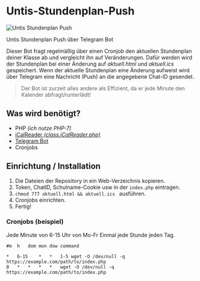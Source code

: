 # Untis-Stundenplan-Push
![Untis Stundenplan Push](https://firatcan.de/untis/logo.png)

Untis Stundenplan Push über Telegram Bot

Dieser Bot fragt regelmäßig über einen Cronjob den aktuellen Stundenplan deiner Klasse ab und vergleicht ihn auf Veränderungen.
Dafür werden wird der Stundenplan bei einer Änderung auf *aktuell.html* und *aktuell.ics* gespeichert.
Wenn der aktuelle Stundenplan eine Änderung aufweist wird über Telegram eine Nachricht (Push) an die angegebene Chat-ID gesendet.

> Der Bot ist zurzeit alles andere als Effizient, da er jede Minute den Kalender abfragt/runterlädt!

## Was wird benötigt?
* PHP *(ich nutze PHP-7)*
* [iCalReader *(class.iCalReader.php)*](https://github.com/MartinThoma/ics-parser)
* [Telegram Bot](https://core.telegram.org/bots/api)
* Cronjobs

## Einrichtung / Installation
1. Die Dateien der Repository in ein Web-Verzeichnis kopieren.
2. Token, ChatID, Schulname-Cookie usw in der ```index.php``` eintragen. 
3. ```chmod 777 aktuell.html && aktuell.ics ``` ausführen.
4. Cronjobs einrichten.
5. Fertig!

### Cronjobs (beispiel)
Jede Minute von 6-15 Uhr von Mo-Fr 
Einmal jede Stunde jeden Tag.
```
#m	h	dom	mon	dow	command

*	6-15	*	*	1-5	wget -O /dev/null -q https://example.com/path/to/index.php
0	*	*	*	*	wget -O /dev/null -q https://example.com/path/to/index.php
```
